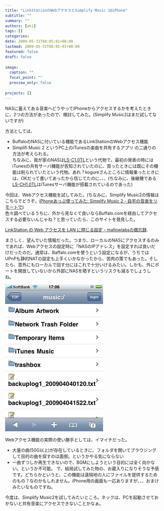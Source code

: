 ```yaml
---
title: "LinkStationのWebアクセスとSimplify Music 2@iPhone"
subtitle: ""
summary: ""
authors: [aki]
tags: []
categories: 
date: 2009-05-31T08:05:01+00:00
lastmod: 2009-05-31T08:05:01+00:00
featured: false
draft: false

image:
  caption: ""
  focal_point: ""
  preview_only: false

projects: []
---
```

NASに蓄えてある音楽へどうやってiPhoneからアクセスするかを考えたときに、2つの方法があったので、検討してみた。(Simplify Music2はまだ試してないですが)

方法としては、

- BuffaloのNASに付いている機能であるLinkStationのWebアクセス機能
- Simplifi Music 2 というPC上のiTunesの楽曲を共有するアプリ
の二通りの方法が考えられる。  
ちなみに、我が家のNASは[LS-C1.0TL](http://buffalo.jp/products/catalog/storage/ls-cl/)という代物で、最初の発表の時にはiTunesの共有サーバ機能が告知されていたのに、買ったときには既にその機能は削られていたという代物。あれ？kogureさんところに情報乗ったときには、OKだって書いてあったから信じてたのに、、、(ちなみに、後継機である[LS-CH1.0TL](http://www.amazon.co.jp/BUFFALO-%E3%83%8D%E3%83%83%E3%83%88%E3%83%AF%E3%83%BC%E3%82%AF%E5%AF%BE%E5%BF%9CHDD-LinkStation-1-0TB-LS-CH1-0TL/dp/B0027FJVPQ)はiTunesサーバ機能が搭載されているのであった)

今回は、Webアクセス機能を試してみた。(ちなみに、Simplify Music2の情報はこちらでどうぞ。[iPhoneあっぷ使ってみた: Simplify Music 2 - 自宅の音楽をリモートで](http://www.apptoiphone.com/2009/05/simplify-music-2.html))  
色々調べているうちに、外から見なくて良いならBuffalo.comを経由してアクセスする必要ないんじゃね？と思っていたら、このサイトを発見した。

[LinkStation の Web アクセスを LAN に閉じる設定 - mallowlabsの備忘録](http://d.hatena.ne.jp/mallowlabs/20090215/lsshareconfig).  
[](http://www.apptoiphone.com/2009/05/simplify-music-2.html)

まさしく、望んでいた情報だった。つまり、ローカルのNASにアクセスするのみであれば、Webアクセスの設定時に「NASのIPアドレス」を設定すれば良いだけだったのだ。通常は、Baffalo.comを使うという設定になるが、うちではUPnPも静的NATの設定も上手くいかなかったから、苦肉の策でもあった。そしたら、意外にもローカルで回す分にはこれで十分いけるみたい。しかも、外にポートを開放していないから外部にNASを晒すというリスクも減るでしょうしね。

![](p_480_320_17ad218e-24cf-4dc9-8066-78c13e53d3bd.jpeg)

Webアクセス機能の実際の使い勝手としては、イマイチだった。

- 大量の曲(50G以上)が存在しているときに、フォルダを開いてブラウジングして目的の曲を探すのは面倒。というかやる気にならない
- 一曲ずつしか再生できないので、BGMにしようという目的には全く向かない。というか不可能。
で、結局試してみた物の、お蔵入りになりそうな予感です。どちらかというと、この機能は遠隔地の人にファイルを提供するためのもの？なのかもしれません。iPhone用の画面も一応ありますが、、、おまけみたいなものですね。

今度は、Simplify Music2を試してみたいところ。ネックは、PCを起動させておかないと共有音楽にアクセスできないことかなぁ。


